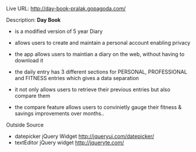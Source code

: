 Live URL: <http://day-book-pralak.gopagoda.com/>

Description: <b>Day Book</b>
  - is a modified version of 5 year Diary
  - allows users to create and maintain a personal account enabling privacy
  - the app allows users to maintian a diary on the web, without having to download it
  
  - the daily entry has 3 different sections for PERSONAL, PROFESSIONAL and FITNESS entries which gives a data separation 
  - it not only allows users to retrieve their previous entries but also compare them
  - the compare feature allows users to convinietly gauge their fitness & savings improvements over months.. 

Outside Source
  - datepicker jQuery Widget <http://jqueryui.com/datepicker/>
  - textEditor jQuery widget <http://jqueryte.com/>
